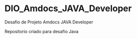 # DIO_Amdocs_JAVA_Developer
Desafio de Projeto Amdocs JAVA Developer

Repositorio criado para desafio Java 
